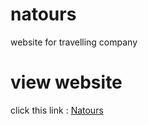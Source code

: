 # natours
website for travelling company

# view website

click this link : [Natours](https://cutt.ly/7mFoThH)
